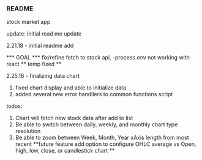 ### README

stock market app

update: initial read me update

2.21.18 - initial readme add

*** GOAL ***
fix/refine fetch to stock api, 
-process.env not working with react ** temp fixed **

2.25.18 - finalizing data chart
1. fixed chart display and able to initialize data
2. added several new error handllers to common functions script

todos:
1. Chart will fetch new stock data after add to list
2. Be able to switch between daily, weekly, and monthly chart type resolution
3. Be able to zoom between Week, Month, Year xAxis length from most recent
**future feature add option to configure OHLC average vs Open, high, low, close, or candlestick chart **